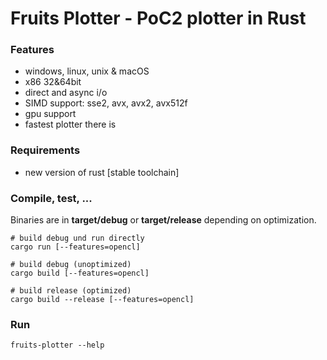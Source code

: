 # Fruits Plotter - PoC2 plotter in Rust

### Features
- windows, linux, unix & macOS
- x86 32&64bit 
- direct and async i/o
- SIMD support: sse2, avx, avx2, avx512f
- gpu support
- fastest plotter there is

### Requirements
- new version of rust [stable toolchain]

### Compile, test, ...

Binaries are in **target/debug** or **target/release** depending on optimization.

``` shell
# build debug und run directly
cargo run [--features=opencl]

# build debug (unoptimized)
cargo build [--features=opencl]

# build release (optimized)
cargo build --release [--features=opencl]
```

### Run

```shell
fruits-plotter --help
```



